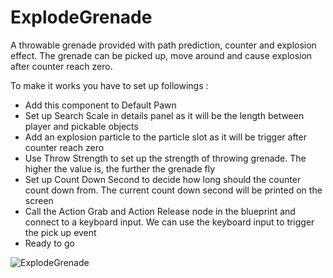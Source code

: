 # ExplodeGrenade
A throwable grenade provided with path prediction, counter and explosion effect. The grenade can be picked up, move around and cause explosion after counter reach zero.

 To make it works you have to set up followings :
- Add this component to Default Pawn
- Set up Search Scale in details panel as it will be the length between player and pickable objects
- Add an explosion particle to the particle slot as it will be trigger after counter reach zero
- Use Throw Strength to set up the strength of throwing grenade. The higher the value is, the further the grenade fly
- Set up Count Down Second to decide how long should the counter count down from. The current count down second will be printed on the screen
- Call the Action Grab and Action Release node in the blueprint and connect to a keyboard input. We can use the keyboard input to trigger the pick up event
- Ready to go


 ![ExplodeGrenade](https://github.com/TimChen1383/ExplodeGrenade_UE/assets/37008451/e7d5a2a7-3435-4475-bf9f-8e8309649f9b)

